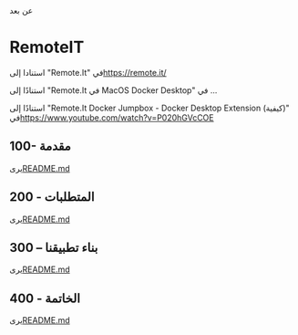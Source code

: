 عن بعد

# RemoteIT

استنادا إلى "Remote.It" في<https://remote.it/>

استنادًا إلى "Remote.It في MacOS Docker Desktop" في ...

استنادًا إلى "Remote.It Docker Jumpbox - Docker Desktop Extension (كيفية)" في<https://www.youtube.com/watch?v=P020hGVcCOE>

## 100- مقدمة

يرى[README.md](./100/README.md)

## 200 - المتطلبات

يرى[README.md](./200/README.md)

## 300 – بناء تطبيقنا

يرى[README.md](./300/README.md)

## 400 - الخاتمة

يرى[README.md](./400/README.md)
